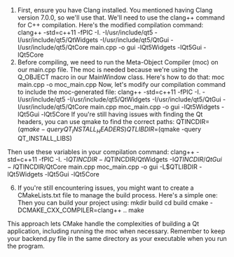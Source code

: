 1. First, ensure you have Clang installed. You mentioned having Clang version 7.0.0, so we'll use that.
We'll need to use the clang++ command for C++ compilation. Here's the modified compilation command:
clang++ -std=c++11 -fPIC -I. -I/usr/include/qt5 -I/usr/include/qt5/QtWidgets -I/usr/include/qt5/QtGui -I/usr/include/qt5/QtCore main.cpp -o gui -lQt5Widgets -lQt5Gui -lQt5Core
3. Before compiling, we need to run the Meta-Object Compiler (moc) on our main.cpp file. The moc is needed because we're using the Q_OBJECT macro in our MainWindow class. Here's how to do that:
moc main.cpp -o moc_main.cpp
Now, let's modify our compilation command to include the moc-generated file:
clang++ -std=c++11 -fPIC -I. -I/usr/include/qt5 -I/usr/include/qt5/QtWidgets -I/usr/include/qt5/QtGui -I/usr/include/qt5/QtCore main.cpp moc_main.cpp -o gui -lQt5Widgets -lQt5Gui -lQt5Core
If you're still having issues with finding the Qt headers, you can use qmake to find the correct paths:
QTINCDIR=$(qmake -query QT_INSTALL_HEADERS)
QTLIBDIR=$(qmake -query QT_INSTALL_LIBS)

Then use these variables in your compilation command:
clang++ -std=c++11 -fPIC -I. -I$QTINCDIR -I$QTINCDIR/QtWidgets -I$QTINCDIR/QtGui -I$QTINCDIR/QtCore main.cpp moc_main.cpp -o gui -L$QTLIBDIR -lQt5Widgets -lQt5Gui -lQt5Core

6. If you're still encountering issues, you might want to create a CMakeLists.txt file to manage the build process. Here's a simple one:
Then you can build your project using:
mkdir build
cd build
cmake -DCMAKE_CXX_COMPILER=clang++ ..
make

This approach lets CMake handle the complexities of building a Qt application, including running the moc when necessary.
Remember to keep your backend.py file in the same directory as your executable when you run the program.